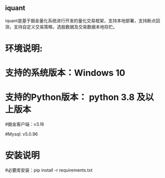 ## iquant

iquant是基于掘金量化系统进行开发的量化交易框架，支持本地部署，支持断点回测，支持自定义交易策略，选股数据及交易数据本地存贮。

# 环境说明:

# 支持的系统版本：Windows 10

# 支持的Python版本： python 3.8 及以上版本

#掘金客户端：v3.16	

#Mysql: v5.0.96

# 安装说明

#必要库安装：pip install -r requirements.txt


